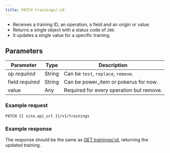 ```yaml
---
title: PATCH trainings/:id
---
```


- Receives a training ID, an operation, a field and an origin or value.  
- Returns a single object with a status code of `200`.
- It updates a single value for a specific training.


## Parameters

Parameter   | Type            | Description
---- | ---- | ---- 
op _required_ |  String | Can be `test`, `replace`, `remove`.
field _required_ |  String | Can be power_item or pokerus for now.
value | Any | Required for every operation but remove.

### Example request 

```
PATCH {{ site.api_url }}/v1/trainings
```

### Example response

The response should be the same as [GET trainings/:id](/trainings/get-trainings-id/), returning the updated training.